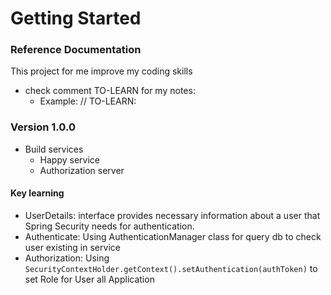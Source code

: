 # Getting Started

### Reference Documentation

This project for me improve my coding skills

- check comment TO-LEARN for my notes:
  - Example: // TO-LEARN:

### Version 1.0.0

- Build services
  - Happy service
  - Authorization server

#### Key learning

- UserDetails: interface provides necessary information about a user that Spring Security needs for authentication.
- Authenticate: Using AuthenticationManager class for query db to check user existing in service
- Authorization: Using `SecurityContextHolder.getContext().setAuthentication(authToken)` to set Role for User all
  Application

